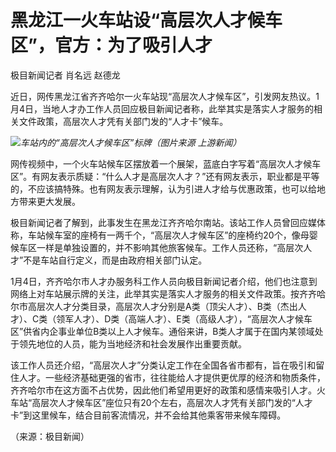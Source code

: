 # 黑龙江一火车站设“高层次人才候车区”，官方：为了吸引人才

极目新闻记者 肖名远 赵德龙

近日，网传黑龙江省齐齐哈尔一火车站现“高层次人才候车区”，引发网友热议。1月4日，当地人才办工作人员回应极目新闻记者称，此举其实是落实人才服务的相关文件政策，高层次人才凭有关部门发的“人才卡”候车。

![](https://inews.gtimg.com/newsapp_bt/0/15592888866/1000)_车站内的“高层次人才候车区”标牌（图片来源
上游新闻）_

网传视频中，一个火车站候车区摆放着一个展架，蓝底白字写着“高层次人才候车区”。有网友表示质疑：“什么人才是高层次人才？”还有网友表示，职业都是平等的，不应该搞特殊。也有网友表示理解，认为引进人才给与优惠政策，也可以给地方带来更大发展。

极目新闻记者了解到，此事发生在黑龙江齐齐哈尔南站。该站工作人员曾回应媒体称，车站候车室的座椅有一两千个，“高层次人才候车区”的座椅约20个，像母婴候车区一样是单独设置的，并不影响其他旅客候车。工作人员还称，“高层次人才”不是车站自行定义，而是由政府相关部门认定。

1月4日，齐齐哈尔市人才办服务科工作人员向极目新闻记者介绍，他们也注意到网络上对车站展示牌的关注，此举其实是落实人才服务的相关文件政策。按齐齐哈尔市高层次人才分类目录，高层次人才分别是A类（顶尖人才）、B类（杰出人才）、C类（领军人才）、D类（高端人才）、E类（高级人才），“高层次人才候车区”供省内企事业单位B类以上人才候车。通俗来讲，B类人才属于在国内某领域处于领先地位的人员，能为当地经济和社会发展作出重要贡献。

该工作人员还介绍，“高层次人才”分类认定工作在全国各省市都有，旨在吸引和留住人才。一些经济基础更强的省市，往往能给人才提供更优厚的经济和物质条件，齐齐哈尔市在这方面不占优势，因此他们希望用更好的政策和感情来吸引人才。火车站“高层次人才候车区”座位只有20个左右，高层次人才凭有关部门发的“人才卡”到这里候车，结合目前客流情况，并不会给其他乘客带来候车障碍。

（来源：极目新闻）

